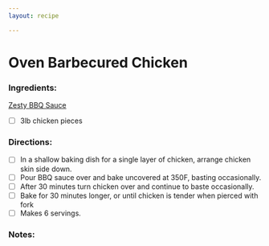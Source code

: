 ```yaml
---
layout: recipe

---
```


# Oven Barbecured Chicken

### Ingredients:

[Zesty BBQ Sauce](recipes/bbq-sauce.md)
- [ ] 3lb chicken pieces

### Directions:

- [ ] In a shallow baking dish for a single layer of chicken, arrange chicken skin side down.
- [ ] Pour BBQ sauce over and bake uncovered at 350F, basting occasionally.
- [ ] After 30 minutes turn chicken over and continue to baste occasionally.
- [ ] Bake for 30 minutes longer, or until chicken is tender when pierced with fork
- [ ] Makes 6 servings.

### Notes:

